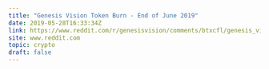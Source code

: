 ```yaml
---
title: "Genesis Vision Token Burn - End of June 2019"
date: 2019-05-28T16:33:34Z
link: https://www.reddit.com/r/genesisvision/comments/btxcfl/genesis_vision_token_burn_end_of_june_2019/?utm_medium=RSS&utm_source=hune
site: www.reddit.com
topic: crypto
draft: false
---
```

